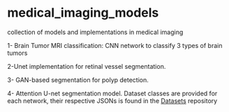 # medical_imaging_models
collection of models and implementations in medical imaging

1- Brain Tumor MRI classification: CNN network to classify 3 types of brain tumors

2-Unet implementation for  retinal vessel segmentation. 

3- GAN-based segmentation for polyp detection.

4- Attention U-net segmentation model.
Dataset classes are provided for each network, their respective JSONs is found in the [Datasets](https://github.com/Osamah-ElRadaideh/datasets) repository
